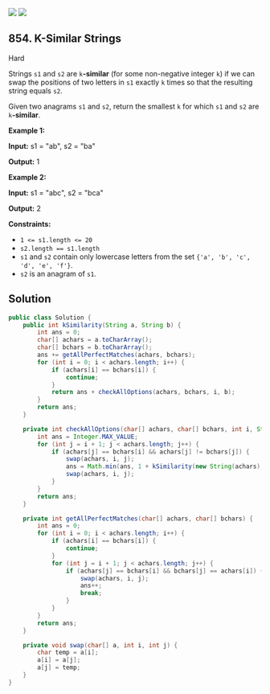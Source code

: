 [![](https://img.shields.io/github/stars/javadev/LeetCode-in-Java?label=Stars&style=flat-square)](https://github.com/javadev/LeetCode-in-Java)
[![](https://img.shields.io/github/forks/javadev/LeetCode-in-Java?label=Fork%20me%20on%20GitHub%20&style=flat-square)](https://github.com/javadev/LeetCode-in-Java/fork)

## 854\. K-Similar Strings

Hard

Strings `s1` and `s2` are `k`**\-similar** (for some non-negative integer `k`) if we can swap the positions of two letters in `s1` exactly `k` times so that the resulting string equals `s2`.

Given two anagrams `s1` and `s2`, return the smallest `k` for which `s1` and `s2` are `k`**\-similar**.

**Example 1:**

**Input:** s1 = "ab", s2 = "ba"

**Output:** 1

**Example 2:**

**Input:** s1 = "abc", s2 = "bca"

**Output:** 2

**Constraints:**

*   `1 <= s1.length <= 20`
*   `s2.length == s1.length`
*   `s1` and `s2` contain only lowercase letters from the set `{'a', 'b', 'c', 'd', 'e', 'f'}`.
*   `s2` is an anagram of `s1`.

## Solution

```java
public class Solution {
    public int kSimilarity(String a, String b) {
        int ans = 0;
        char[] achars = a.toCharArray();
        char[] bchars = b.toCharArray();
        ans += getAllPerfectMatches(achars, bchars);
        for (int i = 0; i < achars.length; i++) {
            if (achars[i] == bchars[i]) {
                continue;
            }
            return ans + checkAllOptions(achars, bchars, i, b);
        }
        return ans;
    }

    private int checkAllOptions(char[] achars, char[] bchars, int i, String b) {
        int ans = Integer.MAX_VALUE;
        for (int j = i + 1; j < achars.length; j++) {
            if (achars[j] == bchars[i] && achars[j] != bchars[j]) {
                swap(achars, i, j);
                ans = Math.min(ans, 1 + kSimilarity(new String(achars), b));
                swap(achars, i, j);
            }
        }
        return ans;
    }

    private int getAllPerfectMatches(char[] achars, char[] bchars) {
        int ans = 0;
        for (int i = 0; i < achars.length; i++) {
            if (achars[i] == bchars[i]) {
                continue;
            }
            for (int j = i + 1; j < achars.length; j++) {
                if (achars[j] == bchars[i] && bchars[j] == achars[i]) {
                    swap(achars, i, j);
                    ans++;
                    break;
                }
            }
        }
        return ans;
    }

    private void swap(char[] a, int i, int j) {
        char temp = a[i];
        a[i] = a[j];
        a[j] = temp;
    }
}
```